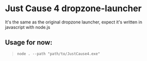 # Just Cause 4 dropzone-launcher

It's the same as the original dropzone launcher, expect it's written in javascript with node.js

## Usage for now:

> `node . --path "path/to/JustCause4.exe"`
